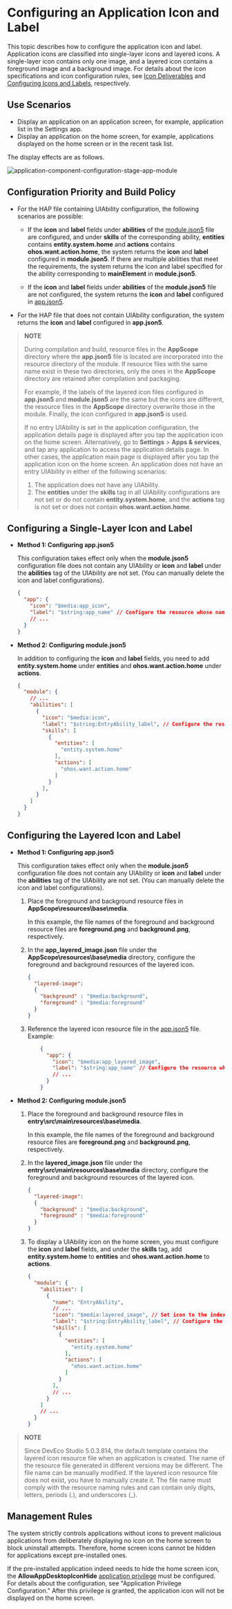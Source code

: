 # Configuring an Application Icon and Label
<!--Kit: Ability Kit-->
<!--Subsystem: BundleManager-->
<!--Owner: @wanghang904-->
<!--Designer: @hanfeng6-->
<!--Tester: @kongjing2-->
<!--Adviser: @Brilliantry_Rui-->

This topic describes how to configure the application icon and label. Application icons are classified into single-layer icons and layered icons. A single-layer icon contains only one image, and a layered icon contains a foreground image and a background image. For details about the icon specifications and icon configuration rules, see <!--RP1-->[Icon Deliverables](https://gitcode.com/openharmony/docs/blob/master/en/design/ux-design/visual-app-icons.md#icon-deliverables)<!--RP1End--> and [Configuring Icons and Labels](../application-models/application-component-configuration-stage.md#configuring-icons-and-labels), respectively.

## Use Scenarios

<!--RP2-->
- Display an application on an application screen, for example, application list in the Settings app.
- Display an application on the home screen, for example, applications displayed on the home screen or in the recent task list.
<!--RP2End-->

The display effects are as follows.
<!--RP3-->
![application-component-configuration-stage-app-module](figures/application-component-configuration-stage-app-module.png)
<!--RP3End-->

## Configuration Priority and Build Policy

* For the HAP file containing UIAbility configuration, the following scenarios are possible:

  * If the **icon** and **label** fields under **abilities** of the [module.json5](module-configuration-file.md) file are configured, and under **skills** of the corresponding ability, **entities** contains **entity.system.home** and **actions** contains **ohos.want.action.home**, the system returns the **icon** and **label** configured in **module.json5**. If there are multiple abilities that meet the requirements, the system returns the icon and label specified for the ability corresponding to **mainElement** in **module.json5**.

  * If the **icon** and **label** fields under **abilities** of the **module.json5** file are not configured, the system returns the **icon** and **label** configured in [app.json5](app-configuration-file.md).

* For the HAP file that does not contain UIAbility configuration, the system returns the **icon** and **label** configured in **app.json5**.

>
> **NOTE**
> 
> During compilation and build, resource files in the **AppScope** directory where the **app.json5** file is located are incorporated into the resource directory of the module. If resource files with the same name exist in these two directories, only the ones in the **AppScope** directory are retained after compilation and packaging.
>
> For example, if the labels of the layered icon files configured in **app.json5** and **module.json5** are the same but the icons are different, the resource files in the **AppScope** directory overwrite those in the module. Finally, the icon configured in **app.json5** is used.
> 
> If no entry UIAbility is set in the application configuration, the application details page is displayed after you tap the application icon on the home screen. Alternatively, go to **Settings** > **Apps & services**, and tap any application to access the application details page. In other cases, the application main page is displayed after you tap the application icon on the home screen. An application does not have an entry UIAbility in either of the following scenarios:
>
>   1. The application does not have any UIAbility.
>   2. The **entities** under the **skills** tag in all UIAbility configurations are not set or do not contain **entity.system.home**, and the **actions** tag is not set or does not contain **ohos.want.action.home**.
>

## Configuring a Single-Layer Icon and Label

- **Method 1: Configuring app.json5**

  This configuration takes effect only when the **module.json5** configuration file does not contain any UIAbility or **icon** and **label** under the **abilities** tag of the UIAbility are not set. (You can manually delete the icon and label configurations).

  ```json
  {
    "app": {
      "icon": "$media:app_icon",
      "label": "$string:app_name" // Configure the resource whose name is app_name in AppScope/resources/base/element/string.json. If the resource already exists, skip this step.
      // ...
    }
  }
  ```

- **Method 2: Configuring module.json5**

  In addition to configuring the **icon** and **label** fields, you need to add **entity.system.home** under **entities** and **ohos.want.action.home** under **actions**.

  ```json
  {
    "module": {
      // ...
      "abilities": [
        {
          "icon": "$media:icon",
          "label": "$string:EntryAbility_label", // Configure the resource whose name is EntryAbility_label in entry/src/main/resources/base/element/string.json. If the resource already exists, skip this step.
          "skills": [
            {
              "entities": [
                "entity.system.home"
              ],
              "actions": [
                "ohos.want.action.home"
              ]
            }
          ],
        }
      ]
    }
  }
  ```

## Configuring the Layered Icon and Label

- **Method 1: Configuring app.json5**

  This configuration takes effect only when the **module.json5** configuration file does not contain any UIAbility or **icon** and **label** under the **abilities** tag of the UIAbility are not set. (You can manually delete the icon and label configurations).

  1. Place the foreground and background resource files in **AppScope\resources\base\media**.

      In this example, the file names of the foreground and background resource files are **foreground.png** and **background.png**, respectively.

  2. In the **app_layered_image.json** file under the **AppScope\resources\base\media** directory, configure the foreground and background resources of the layered icon.

      ```json
      {
        "layered-image":
        {
          "background" : "$media:background",
          "foreground" : "$media:foreground"
        }
      }
      ```
  3. Reference the layered icon resource file in the [app.json5](app-configuration-file.md) file. Example:
      ```json
          {
            "app": {
              "icon": "$media:app_layered_image",
              "label": "$string:app_name" // Configure the resource whose name is app_name in AppScope/resources/base/element/string.json. If the resource already exists, skip this step.
              // ...
            }
          }
      ```

- **Method 2: Configuring module.json5**

  1. Place the foreground and background resource files in **entry\src\main\resources\base\media**.

      In this example, the file names of the foreground and background resource files are **foreground.png** and **background.png**, respectively.

  2. In the **layered_image.json** file under the **entry\src\main\resources\base\media** directory, configure the foreground and background resources of the layered icon.

      ```json
      {
        "layered-image":
        {
          "background" : "$media:background",
          "foreground" : "$media:foreground"
        }
      }
      ```

  3. To display a UIAbility icon on the home screen, you must configure the **icon** and **label** fields, and under the **skills** tag, add **entity.system.home** to **entities** and **ohos.want.action.home** to **actions**.

      ```json
      {
        "module": {
          "abilities": [
            {
              "name": "EntryAbility",
              // ...
              "icon": "$media:layered_image", // Set icon to the index of the layered icon resource file.
              "label": "$string:EntryAbility_label", // Configure the resource whose name is EntryAbility_label in entry/src/main/resources/base/element/string.json. If the resource already exists, skip this step.
              "skills": [
                {
                  "entities": [
                    "entity.system.home"
                  ],
                  "actions": [
                    "ohos.want.action.home"
                  ]
                }
              ],
              // ...
            }
          ]
          // ...
        }
      }
      ```

>
> **NOTE**
>
> Since DevEco Studio 5.0.3.814, the default template contains the layered icon resource file when an application is created. The name of the resource file generated in different versions may be different. The file name can be manually modified. If the layered icon resource file does not exist, you have to manually create it. The file name must comply with the resource naming rules and can contain only digits, letters, periods (.), and underscores (_).
>

<!--Del-->
## Management Rules

The system strictly controls applications without icons to prevent malicious applications from deliberately displaying no icon on the home screen to block uninstall attempts. Therefore, home screen icons cannot be hidden for applications except pre-installed ones.

If the pre-installed application indeed needs to hide the home screen icon, the **AllowAppDesktopIconHide** [application privilege](../../device-dev/subsystems/subsys-app-privilege-config-guide.md#general-application-privileges) must be configured. For details about the configuration, see "Application Privilege Configuration." After this privilege is granted, the application icon will not be displayed on the home screen.<!--DelEnd-->
